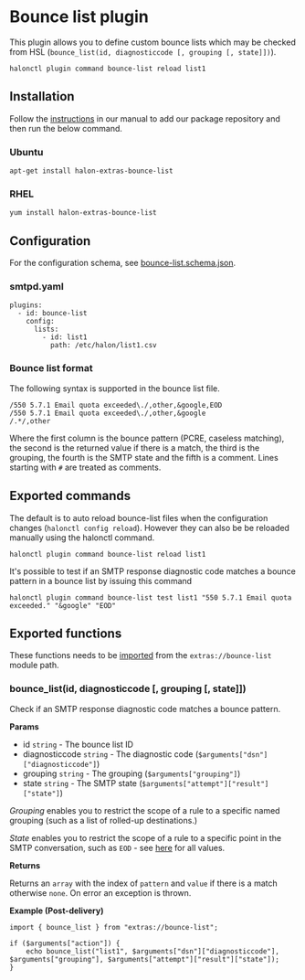 # Bounce list plugin

This plugin allows you to define custom bounce lists which may be checked from HSL (```bounce_list(id, diagnosticcode [, grouping [, state]])```).

```
halonctl plugin command bounce-list reload list1
```

## Installation

Follow the [instructions](https://docs.halon.io/manual/comp_install.html#installation) in our manual to add our package repository and then run the below command.

### Ubuntu

```
apt-get install halon-extras-bounce-list
```

### RHEL

```
yum install halon-extras-bounce-list
```

## Configuration

For the configuration schema, see [bounce-list.schema.json](bounce-list.schema.json).

### smtpd.yaml

```
plugins:
  - id: bounce-list
    config:
      lists:
        - id: list1
          path: /etc/halon/list1.csv
```

### Bounce list format

The following syntax is supported in the bounce list file.

```
/550 5.7.1 Email quota exceeded\./,other,&google,EOD
/550 5.7.1 Email quota exceeded\./,other,&google
/.*/,other
```

Where the first column is the bounce pattern (PCRE, caseless matching), the second is the returned value if there is a match, the third is the grouping, the fourth is the SMTP state and the fifth is a comment. Lines starting with `#` are treated as comments.

## Exported commands

The default is to auto reload bounce-list files when the configuration changes (`halonctl config reload`). However they can also be be reloaded manually using the halonctl command.

```
halonctl plugin command bounce-list reload list1
```

It's possible to test if an SMTP response diagnostic code matches a bounce pattern in a bounce list by issuing this command

```
halonctl plugin command bounce-list test list1 "550 5.7.1 Email quota exceeded." "&google" "EOD"
```

## Exported functions

These functions needs to be [imported](https://docs.halon.io/hsl/structures.html#import) from the `extras://bounce-list` module path.

### bounce_list(id, diagnosticcode [, grouping [, state]])

Check if an SMTP response diagnostic code matches a bounce pattern.

**Params**

- id `string` - The bounce list ID
- diagnosticcode `string` - The diagnostic code (`$arguments["dsn"]["diagnosticcode"]`)
- grouping `string` - The grouping (`$arguments["grouping"]`)
- state `string` - The SMTP state (`$arguments["attempt"]["result"]["state"]`)

_Grouping_ enables you to restrict the scope of a rule to a specific named grouping (such as a list of rolled-up destinations.)

_State_ enables you to restrict the scope of a rule to a specific point in the SMTP conversation, such as `EOD` - see [here](https://docs.halon.io/hsl/postdelivery.html?highlight=attempt%20result%20state#smtp-states) for all values.

**Returns**

Returns an `array` with the index of `pattern` and `value` if there is a match otherwise `none`. On error an exception is thrown.

**Example (Post-delivery)**

```
import { bounce_list } from "extras://bounce-list";

if ($arguments["action"]) {
    echo bounce_list("list1", $arguments["dsn"]["diagnosticcode"], $arguments["grouping"], $arguments["attempt"]["result"]["state"]);
}
```
